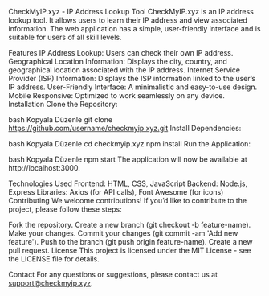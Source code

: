 CheckMyIP.xyz - IP Address Lookup Tool
CheckMyIP.xyz is an IP address lookup tool. It allows users to learn their IP address and view associated information. The web application has a simple, user-friendly interface and is suitable for users of all skill levels.

Features
IP Address Lookup: Users can check their own IP address.
Geographical Location Information: Displays the city, country, and geographical location associated with the IP address.
Internet Service Provider (ISP) Information: Displays the ISP information linked to the user’s IP address.
User-Friendly Interface: A minimalistic and easy-to-use design.
Mobile Responsive: Optimized to work seamlessly on any device.
Installation
Clone the Repository:

bash
Kopyala
Düzenle
git clone https://github.com/username/checkmyip.xyz.git
Install Dependencies:

bash
Kopyala
Düzenle
cd checkmyip.xyz
npm install
Run the Application:

bash
Kopyala
Düzenle
npm start
The application will now be available at http://localhost:3000.

Technologies Used
Frontend: HTML, CSS, JavaScript
Backend: Node.js, Express
Libraries: Axios (for API calls), Font Awesome (for icons)
Contributing
We welcome contributions! If you’d like to contribute to the project, please follow these steps:

Fork the repository.
Create a new branch (git checkout -b feature-name).
Make your changes.
Commit your changes (git commit -am 'Add new feature').
Push to the branch (git push origin feature-name).
Create a new pull request.
License
This project is licensed under the MIT License - see the LICENSE file for details.

Contact
For any questions or suggestions, please contact us at support@checkmyip.xyz.
